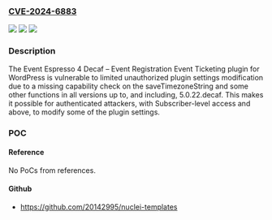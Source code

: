 ### [CVE-2024-6883](https://cve.mitre.org/cgi-bin/cvename.cgi?name=CVE-2024-6883)
![](https://img.shields.io/static/v1?label=Product&message=Event%20Espresso%20%E2%80%93%20Event%20Registration%20%26%20Ticketing%20Sales&color=blue)
![](https://img.shields.io/static/v1?label=Version&message=*%20-%205.0.22.decaf%20&color=brightgreen)
![](https://img.shields.io/static/v1?label=Vulnerability&message=CWE-862%20Missing%20Authorization&color=brightgreen)

### Description

The Event Espresso 4 Decaf – Event Registration Event Ticketing plugin for WordPress is vulnerable to limited unauthorized plugin settings modification due to a missing capability check on the saveTimezoneString and some other functions in all versions up to, and including, 5.0.22.decaf. This makes it possible for authenticated attackers, with Subscriber-level access and above, to modify some of the plugin settings.

### POC

#### Reference
No PoCs from references.

#### Github
- https://github.com/20142995/nuclei-templates

